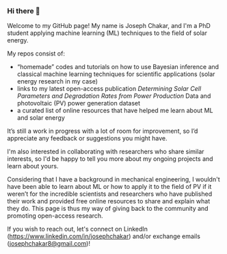 ### Hi there 👋

Welcome to my GitHub page! My name is Joseph Chakar, and I'm a PhD student applying machine learning (ML) techniques to the field of solar energy.

My repos consist of:
- “homemade” codes and tutorials on how to use Bayesian inference and classical machine learning techniques for scientific applications (solar energy research in my case) 
- links to my latest open-access publication _Determining Solar Cell Parameters and Degradation Rates from Power Production_ Data and photovoltaic (PV) power generation dataset
- a curated list of online resources that have helped me learn about ML and solar energy 

It’s still a work in progress with a lot of room for improvement, so I’d appreciate any feedback or suggestions you might have.

I'm also interested in collaborating with researchers who share similar interests, so I'd be happy to tell you more about my ongoing projects and learn about yours.  

Considering that I have a background in mechanical engineering, I wouldn't have been able to learn about ML or how to apply it to the field of PV if it weren’t for the incredible scientists and researchers who have published their work and provided free online resources to share and explain what they do. This page is thus my way of giving back to the community and promoting open-access research. 

If you wish to reach out, let's connect on LinkedIn (https://www.linkedin.com/in/josephchakar) and/or exchange emails (josephchakar8@gmail.com)!
